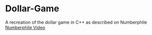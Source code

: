 # Dollar-Game
A recreation of the dollar game in C++ as described on Numberphile
[Numberphile Video](https://www.youtube.com/watch?v=U33dsEcKgeQ)
